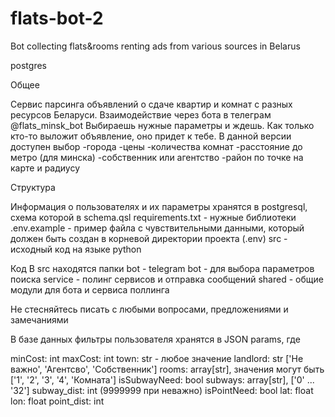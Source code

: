# flats-bot-2
Bot collecting flats&rooms renting ads from various sources in Belarus

postgres

Общее

Сервис парсинга объявлений о сдаче квартир и комнат с разных ресурсов Беларуси. 
Взаимодействие через бота в телеграм @flats_minsk_bot
Выбираешь нужные параметры и ждешь. Как только кто-то выложит объявление, оно придет к тебе.
В данной версии доступен выбор
-города
-цены
-количества комнат
-расстояние до метро (для минска)
-собственник или агентство
-район по точке на карте и радиусу


Структура

Информация о пользователях и их параметры хранятся в postgresql, схема которой в schema.qsl
requirements.txt - нужные библиотеки
.env.example - пример файла с чувствительными данными, который должен быть создан в корневой директории проекта  (.env)
src - исходный код на языке python


Код
В src находятся папки
bot - telegram bot - для выбора параметров поиска
service - полинг сервисов и отправка сообщений
shared - общие модули для бота и сервиса поллинга


Не стесняйтесь писать с любыми вопросами, предложениями и замечаниями


В базе данных фильтры пользователя хранятся в JSON params, где

minCost: int
maxCost: int
town: str - любое значение
landlord: str ['Не важно', 'Агентсво', 'Собственник']
rooms: array[str], значения могут быть ['1', '2', '3', '4', 'Комната']
isSubwayNeed: bool
subways: array[str], ['0' ... '32']
subway_dist: int (9999999 при неважно)
isPointNeed: bool
lat: float
lon: float
point_dist: int